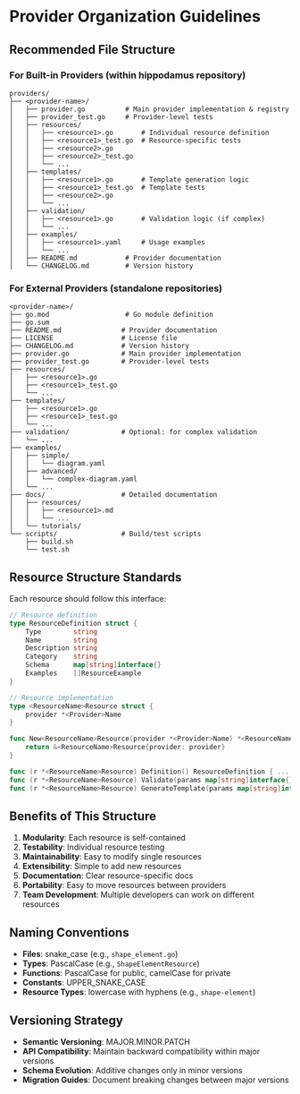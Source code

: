 # Provider Organization Guidelines

## Recommended File Structure

### For Built-in Providers (within hippodamus repository)
```
providers/
├── <provider-name>/
│   ├── provider.go          # Main provider implementation & registry
│   ├── provider_test.go     # Provider-level tests
│   ├── resources/
│   │   ├── <resource1>.go       # Individual resource definition
│   │   ├── <resource1>_test.go  # Resource-specific tests
│   │   ├── <resource2>.go
│   │   ├── <resource2>_test.go
│   │   └── ...
│   ├── templates/
│   │   ├── <resource1>.go       # Template generation logic
│   │   ├── <resource1>_test.go  # Template tests
│   │   ├── <resource2>.go
│   │   └── ...
│   ├── validation/
│   │   ├── <resource1>.go       # Validation logic (if complex)
│   │   └── ...
│   ├── examples/
│   │   ├── <resource1>.yaml     # Usage examples
│   │   └── ...
│   ├── README.md            # Provider documentation
│   └── CHANGELOG.md         # Version history
```

### For External Providers (standalone repositories)
```
<provider-name>/
├── go.mod                   # Go module definition
├── go.sum
├── README.md               # Provider documentation
├── LICENSE                 # License file
├── CHANGELOG.md            # Version history
├── provider.go             # Main provider implementation
├── provider_test.go        # Provider-level tests
├── resources/
│   ├── <resource1>.go
│   ├── <resource1>_test.go
│   └── ...
├── templates/
│   ├── <resource1>.go
│   ├── <resource1>_test.go
│   └── ...
├── validation/             # Optional: for complex validation
│   └── ...
├── examples/
│   ├── simple/
│   │   └── diagram.yaml
│   ├── advanced/
│   │   └── complex-diagram.yaml
│   └── ...
├── docs/                   # Detailed documentation
│   ├── resources/
│   │   ├── <resource1>.md
│   │   └── ...
│   └── tutorials/
└── scripts/                # Build/test scripts
    ├── build.sh
    └── test.sh
```

## Resource Structure Standards

Each resource should follow this interface:

```go
// Resource definition
type ResourceDefinition struct {
    Type        string
    Name        string
    Description string
    Category    string
    Schema      map[string]interface{}
    Examples    []ResourceExample
}

// Resource implementation
type <ResourceName>Resource struct {
    provider *<Provider>Name
}

func New<ResourceName>Resource(provider *<Provider>Name) *<ResourceName>Resource {
    return &<ResourceName>Resource{provider: provider}
}

func (r *<ResourceName>Resource) Definition() ResourceDefinition { ... }
func (r *<ResourceName>Resource) Validate(params map[string]interface{}) error { ... }
func (r *<ResourceName>Resource) GenerateTemplate(params map[string]interface{}) (*schema.Element, error) { ... }
```

## Benefits of This Structure

1. **Modularity**: Each resource is self-contained
2. **Testability**: Individual resource testing
3. **Maintainability**: Easy to modify single resources
4. **Extensibility**: Simple to add new resources
5. **Documentation**: Clear resource-specific docs
6. **Portability**: Easy to move resources between providers
7. **Team Development**: Multiple developers can work on different resources

## Naming Conventions

- **Files**: snake_case (e.g., `shape_element.go`)
- **Types**: PascalCase (e.g., `ShapeElementResource`)
- **Functions**: PascalCase for public, camelCase for private
- **Constants**: UPPER_SNAKE_CASE
- **Resource Types**: lowercase with hyphens (e.g., `shape-element`)

## Versioning Strategy

- **Semantic Versioning**: MAJOR.MINOR.PATCH
- **API Compatibility**: Maintain backward compatibility within major versions
- **Schema Evolution**: Additive changes only in minor versions
- **Migration Guides**: Document breaking changes between major versions
